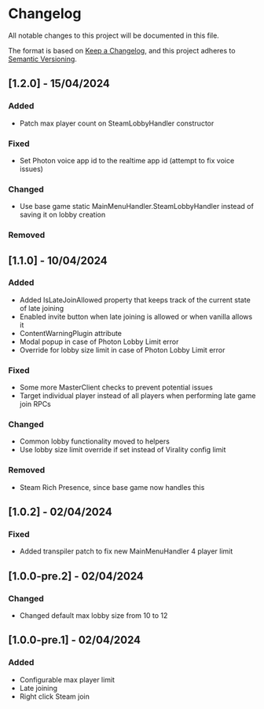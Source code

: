 # Changelog

All notable changes to this project will be documented in this file.

The format is based on [Keep a Changelog](https://keepachangelog.com/en/1.0.0/),
and this project adheres to [Semantic Versioning](https://semver.org/spec/v2.0.0.html).

## [1.2.0] - 15/04/2024

### Added

- Patch max player count on SteamLobbyHandler constructor

### Fixed

- Set Photon voice app id to the realtime app id (attempt to fix voice issues)

### Changed

- Use base game static MainMenuHandler.SteamLobbyHandler instead of saving it on lobby creation

### Removed

## [1.1.0] - 10/04/2024

### Added

- Added IsLateJoinAllowed property that keeps track of the current state of late joining
- Enabled invite button when late joining is allowed or when vanilla allows it
- ContentWarningPlugin attribute
- Modal popup in case of Photon Lobby Limit error
- Override for lobby size limit in case of Photon Lobby Limit error

### Fixed

- Some more MasterClient checks to prevent potential issues
- Target individual player instead of all players when performing late game join RPCs

### Changed

- Common lobby functionality moved to helpers
- Use lobby size limit override if set instead of Virality config limit

### Removed

- Steam Rich Presence, since base game now handles this

## [1.0.2] - 02/04/2024

### Fixed

- Added transpiler patch to fix new MainMenuHandler 4 player limit

## [1.0.0-pre.2] - 02/04/2024

### Changed

- Changed default max lobby size from 10 to 12

## [1.0.0-pre.1] - 02/04/2024

### Added

- Configurable max player limit
- Late joining
- Right click Steam join